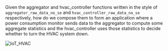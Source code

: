 Given the aggregator and hvac_controller functions written in the style of
`aggregator_raw_data_no_se` and `hvac_controller_raw_data_no_se` respectively,
how do we compose them to form an application where a power consumption
monitor sends data to the aggregator to compute some aggregate statistics and
the hvac_controller uses those statistics to decide whether to turn the HVAC
system down.

![IoT_HVAC](https://github.com/LedgeDash/unum-compiler/blob/main/examples/iot_raw_data_no_se/IoT_HVAC.png)




